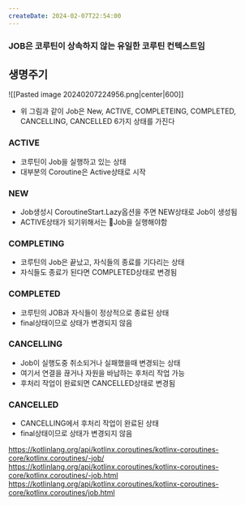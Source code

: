 ```yaml
---
createDate: 2024-02-07T22:54:00
---
```

### JOB은 코루틴이 상속하지 않는 유일한 코루틴 컨텍스트임

## 생명주기
![[Pasted image 20240207224956.png|center|600]]

- 위 그림과 같이 Job은 New, ACTIVE, COMPLETEING, COMPLETED, CANCELLING, CANCELLED 6가지 상태를 가진다

### ACTIVE
- 코루틴이 Job을 실행하고 있는 상태
- 대부분의 Coroutine은 Active상태로 시작

### NEW
- Job생성시 CoroutineStart.Lazy옵션을 주면 NEW상태로 Job이 생성됨
- ACTIVE상태가 되기위해서는 Job을 실행해야함

### COMPLETING
- 코루틴의 Job은 끝났고, 자식들의 종료를 기다리는 상태
- 자식들도 종료가 된다면 COMPLETED상태로 변경됨

### COMPLETED
- 코루틴의 JOB과 자식들이 정상적으로 종료된 상태
- final상태이므로 상태가 변경되지 않음

### CANCELLING
- Job이 실행도중 취소되거나 실패했을때 변경되는 상태
- 여기서 연결을 끊거나 자원을 바납하는 후처리 작업 가능
- 후처리 작업이 완료되면 CANCELLED상태로 변경됨

### CANCELLED
- CANCELLING에서 후처리 작업이 완료된 상태
- final상태이므로 상태가 변경되지 않음




https://kotlinlang.org/api/kotlinx.coroutines/kotlinx-coroutines-core/kotlinx.coroutines/-job/
https://kotlinlang.org/api/kotlinx.coroutines/kotlinx-coroutines-core/kotlinx.coroutines/-job.html
https://kotlinlang.org/api/kotlinx.coroutines/kotlinx-coroutines-core/kotlinx.coroutines/job.html
